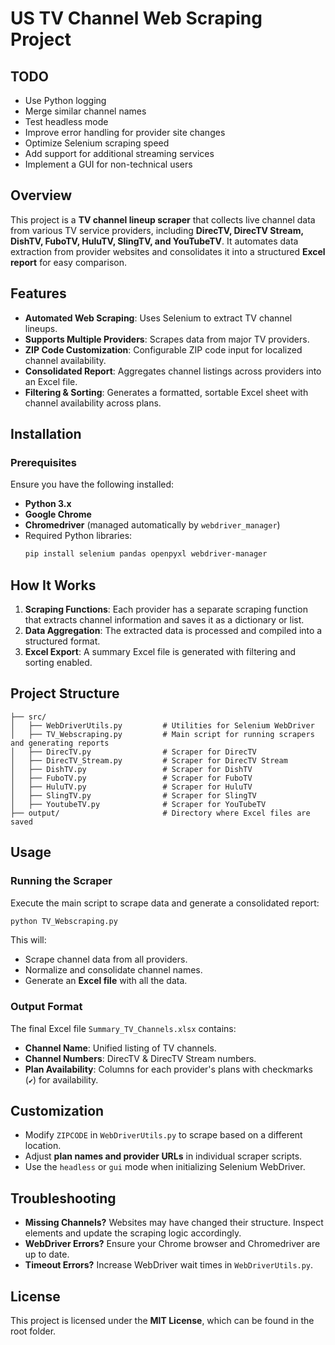 # US TV Channel Web Scraping Project

## TODO
- Use Python logging
- Merge similar channel names
- Test headless mode
- Improve error handling for provider site changes
- Optimize Selenium scraping speed
- Add support for additional streaming services
- Implement a GUI for non-technical users

## Overview

This project is a **TV channel lineup scraper** that collects live channel data from various TV service providers, including **DirecTV, DirecTV Stream, DishTV, FuboTV, HuluTV, SlingTV, and YouTubeTV**. It automates data extraction from provider websites and consolidates it into a structured **Excel report** for easy comparison.

## Features

- **Automated Web Scraping**: Uses Selenium to extract TV channel lineups.
- **Supports Multiple Providers**: Scrapes data from major TV providers.
- **ZIP Code Customization**: Configurable ZIP code input for localized channel availability.
- **Consolidated Report**: Aggregates channel listings across providers into an Excel file.
- **Filtering & Sorting**: Generates a formatted, sortable Excel sheet with channel availability across plans.

## Installation

### Prerequisites

Ensure you have the following installed:

- **Python 3.x**
- **Google Chrome**
- **Chromedriver** (managed automatically by `webdriver_manager`)
- Required Python libraries:
  ```sh
  pip install selenium pandas openpyxl webdriver-manager
  ```

## How It Works

1. **Scraping Functions**: Each provider has a separate scraping function that extracts channel information and saves it as a dictionary or list.
2. **Data Aggregation**: The extracted data is processed and compiled into a structured format.
3. **Excel Export**: A summary Excel file is generated with filtering and sorting enabled.

## Project Structure

```
├── src/
│   ├── WebDriverUtils.py         # Utilities for Selenium WebDriver
│   ├── TV_Webscraping.py         # Main script for running scrapers and generating reports
│   ├── DirecTV.py                # Scraper for DirecTV
│   ├── DirecTV_Stream.py         # Scraper for DirecTV Stream
│   ├── DishTV.py                 # Scraper for DishTV
│   ├── FuboTV.py                 # Scraper for FuboTV
│   ├── HuluTV.py                 # Scraper for HuluTV
│   ├── SlingTV.py                # Scraper for SlingTV
│   ├── YoutubeTV.py              # Scraper for YouTubeTV
├── output/                       # Directory where Excel files are saved
```

## Usage

### Running the Scraper

Execute the main script to scrape data and generate a consolidated report:

```sh
python TV_Webscraping.py
```

This will:

- Scrape channel data from all providers.
- Normalize and consolidate channel names.
- Generate an **Excel file** with all the data.

### Output Format

The final Excel file `Summary_TV_Channels.xlsx` contains:

- **Channel Name**: Unified listing of TV channels.
- **Channel Numbers**: DirecTV & DirecTV Stream numbers.
- **Plan Availability**: Columns for each provider's plans with checkmarks (`✔`) for availability.

## Customization

- Modify `ZIPCODE` in `WebDriverUtils.py` to scrape based on a different location.
- Adjust **plan names and provider URLs** in individual scraper scripts.
- Use the `headless` or `gui` mode when initializing Selenium WebDriver.

## Troubleshooting

- **Missing Channels?** Websites may have changed their structure. Inspect elements and update the scraping logic accordingly.
- **WebDriver Errors?** Ensure your Chrome browser and Chromedriver are up to date.
- **Timeout Errors?** Increase WebDriver wait times in `WebDriverUtils.py`.

## License

This project is licensed under the **MIT License**, which can be found in the root folder.

